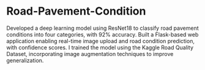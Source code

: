 # Road-Pavement-Condition

Developed a deep learning model using ResNet18 to classify road pavement conditions into four categories, with 92% accuracy.
Built a Flask-based web application enabling real-time image upload and road condition prediction, with confidence scores.
I trained the model using the Kaggle Road Quality Dataset, incorporating image augmentation techniques to improve generalization.

